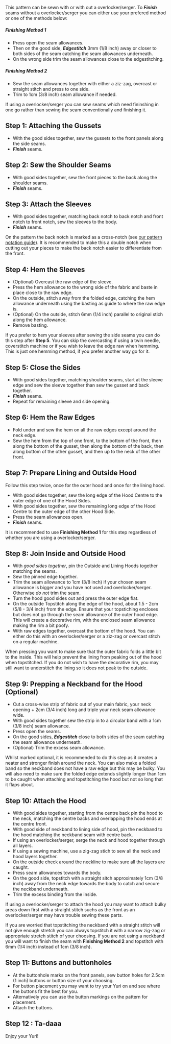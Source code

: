 <Note>

This pattern can be sewn with or with out a overlocker/serger. To ***Finish*** seams without a overlocker/serger you can either use your prefered method or one of the methods below:

##### Finishing Method 1

*   Press open the seam allowances.
*   Then on the good side, ***Edgestitch*** 3mm (1/8 inch) away or closer to both sides of the seam catching the seam allowances underneath.
*   On the wrong side trim the seam allowances close to the edgestitching.

##### Finishing Method 2

*   Sew the seam allowances together with either a ziz-zag, overcast or straight stitch and press to one side.
*   Trim to 1cm (3/8 inch) seam allowance if needed.

</Note>

<Tip>

If using a overlocker/serger you can sew seams which need fininshing in one go rather than sewing the seam conventionally and finishing it.

</Tip>

## Step 1: Attaching the Gussets

*   With the good sides together, sew the gussets to the front panels along the side seams.
*   ***Finish*** seams.

## Step 2:  Sew the Shoulder Seams

*   With good sides together, sew the front pieces to the back along the shoulder seams.
*   ***Finish*** seams.

## Step 3: Attach the Sleeves

*   With good sides together, matching back notch to back notch and front notch to front notch, sew the sleeves to the body.
*   ***Finish*** seams.

<Note>

On the pattern the back notch is marked as a cross-notch (see [our pattern notation guide](/docs/various/notation/notches/)). It is recommended to make this a double notch when cutting out your pieces to make the back notch easier to differentiate from the front.

</Note>

## Step 4: Hem the Sleeves

*   (Optional) Overcast the raw edge of the sleeve.
*   Press the hem allowance to the wrong side of the fabric and baste in place close to the raw edge.
*   On the outside, stitch away from the folded edge, catching the hem allowance underneath using the basting as guide to where the raw edge is.
*   (Optional) On the outside, stitch 6mm (1/4 inch) parallel to original stich along the hem allowance.
*   Remove basting.

<Note>

If you prefer to hem your sleeves after sewing the side seams you can do this step after **Step 5**.
You can skip the overcasting if using a twin needle, coverstitch machine or if you wish to leave the edge raw when hemming.
This is just one hemming method, if you prefer another way go for it.

</Note>

## Step 5: Close the Sides

*   With good sides together, matching shoulder seams, start at the sleeve edge and sew the sleeve together than sew the gusset and back together.
*   ***Finish*** seams.
*   Repeat for remaining sleeve and side opening.

## Step 6: Hem the Raw Edges

*   Fold under and sew the hem on all the raw edges except around the neck edge.
*   Sew the hem from the top of one front, to the bottom of the front, then along the bottom of the gusset, then along the bottom of the back, then along bottom of the other gusset, and then up to the neck of the other front.

## Step 7: Prepare Lining and Outside Hood

Follow this step twice, once for the outer hood and once for the lining hood.

*   With good sides together, sew the long edge of the Hood Centre to the outer edge of one of the Hood Sides.
*   With good sides together, sew the remaining long edge of the Hood Centre to the outer edge of the other Hood Side.
*   Press the seam allowances open.
*   ***Finish*** seams.

<Note>

It is recommended to use **Finishing Method 1** for this step regardless of whether you are using a overlocker/serger.

</Note>

## Step 8: Join Inside and Outside Hood

*   With *good sides together*, pin the Outside and Lining Hoods together matching the seams.
*   Sew the pinned edge together.
*   Trim the seam allowance to 1cm (3/8 inch) if your chosen seam allowance is bigger and you have not used and overlocker/serger. Otherwise *do not* trim the seam.
*   Turn the hood good sides out and press the outer edge flat.
*   On the outside Topstitch along the edge of the hood, about 1.5 - 2cm (5/8 - 3/4 inch) from the edge. Ensure that your topstiching encloses but does not go through the seam allowance of the outer hood edge. This will create a decorative rim, with the enclosed seam allowance making the rim a bit poofy.
*   With raw edges together, overcast the bottom of the hood. You can either do this with an overlocker/serger or a ziz-zag or overcast stitch on a regular machine.

<Note>

When pressing you want to make sure that the outer fabric folds a little bit to the inside. This will help prevent the lining from peaking out of the hood when topstitched.
If you do not wish to have the decorative rim, you may still want to understitch the lining so it does not peak to the outside.

</Note>

## Step 9: Prepping a Neckband for the Hood (Optional)

*   Cut a cross-wise strip of fabric out of your main fabric, your neck opening + 2cm (3/4 inch) long and triple your neck seam allowance wide.
*   With good sides together sew the strip in to a circular band with a 1cm (3/8 inch) seam allowance.
*   Press open the seams.
*   On the good sides, ***Edgestitch*** close to both sides of the seam catching the seam allowance underneath.
*   (Optional) Trim the excess seam allowance.

<Note>

Whilst marked optional, it is recommended to do this step as it creates a neater and stronger finish around the neck.
You can also make a folded band so the neckband does not have a raw edge but this may be bulky. You will also need to make sure the folded edge extends slightly longer than 1cm to be caught when attaching and topstitching the hood but not so long that it flaps about.

</Note>

## Step 10: Attach the Hood

*   With good sides together, starting from the centre back pin the hood to the neck, matching the centre backs and overlapping the hood ends at the centre front.
*   With good side of neckband to lining side of hood, pin the neckband to the hood matching the neckband seam with centre back.
*   If using an overlocker/serger, serge the neck and hood together through all layers.
*   If using a sewing machine, use a zig-zag stich to sew all the neck and hood layers together.
*   On the outside check around the neckline to make sure all the layers are caught.
*   Press seam allowances towards the body.
*   On the good side, topstitch with a straight sitch approximately 1cm (3/8 inch) away from the neck edge towards the body to catch and secure the neckband underneath.
*   Trim the excess binding from the inside.

<Warning>

If using a overlocker/serger to attach the hood you may want to attach bulky areas down first with a straight stitch suchs as the front as an overlocker/serger may have trouble sewing these parts.

</Warning>

<Note>

If you are worried that topstitching the neckband with a straight stitch will not give enough stretch you can always topstitch it with a narrow zig-zag or appropriate stretch stitch of your choosing.
If you are not using a neckband you will want to finish the seam with **Finishing Method 2** and topstitch with 6mm (1/4 inch) instead of 1cm (3/8 inch).

</Note>

## Step 11: Buttons and buttonholes

*   At the buttonhole marks on the front panels, sew button holes for 2.5cm (1 inch) buttons or button size of your choosing.
*   For button placement you may want to try your Yuri on and see where the buttons fit the best for you.
*   Alternatively you can use the button markings on the pattern for placement.
*   Attach the buttons.

## Step 12 : Ta-daaa

Enjoy your Yuri!

